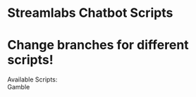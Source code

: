 # Streamlabs Chatbot Scripts 
# Change branches for different scripts!
Available Scripts: <br />
Gamble
